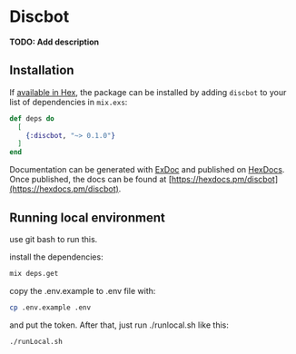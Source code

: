 # Discbot

**TODO: Add description**

## Installation

If [available in Hex](https://hex.pm/docs/publish), the package can be installed
by adding `discbot` to your list of dependencies in `mix.exs`:

```elixir
def deps do
  [
    {:discbot, "~> 0.1.0"}
  ]
end
```

Documentation can be generated with [ExDoc](https://github.com/elixir-lang/ex_doc)
and published on [HexDocs](https://hexdocs.pm). Once published, the docs can
be found at [https://hexdocs.pm/discbot](https://hexdocs.pm/discbot).

## Running local environment

use git bash to run this.

install the dependencies:

```bash
mix deps.get
```

copy the .env.example to .env file with:

```bash
cp .env.example .env
```

and put the token. After that, just run ./runlocal.sh like this:

```bash
./runLocal.sh
```

